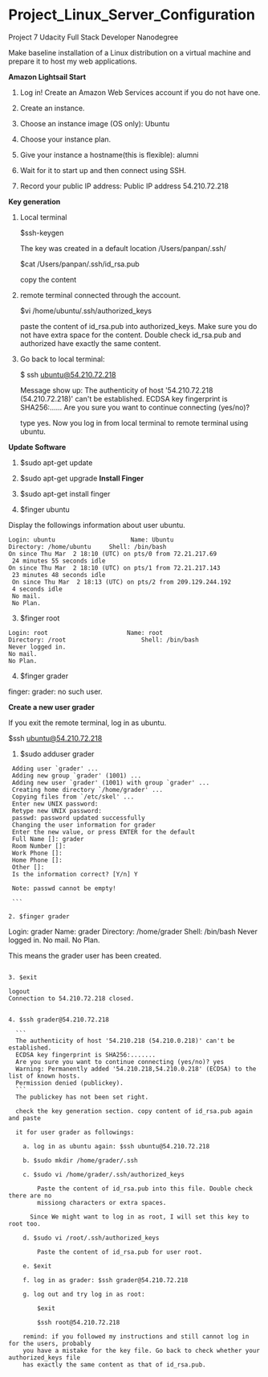 # Project_Linux_Server_Configuration
Project 7 Udacity Full Stack Developer Nanodegree

Make baseline installation of a Linux distribution on a virtual machine and
prepare it to host my web applications.



**Amazon Lightsail Start**

 1. Log in!  Create an Amazon Web Services account if you do not have one.

 2. Create an instance.

 3. Choose an instance image (OS only): Ubuntu

 4. Choose your instance plan.

 5. Give your instance a hostname(this is flexible): alumni

 6. Wait for it to start up and then connect using SSH.

 7. Record your public IP address: Public IP address 54.210.72.218

**Key generation**


 1. Local terminal

    $ssh-keygen

    The key was created in a default location /Users/panpan/.ssh/

    $cat /Users/panpan/.ssh/id_rsa.pub

    copy the content

 2. remote terminal connected through the account.

    $vi /home/ubuntu/.ssh/authorized_keys

    paste the content of id_rsa.pub into authorized_keys. Make sure you do not have
    extra space for the content. Double check id_rsa.pub and authorized have exactly the same content.

 3. Go back to local terminal:

    $ ssh ubuntu@54.210.72.218

    Message show up:
    The authenticity of host '54.210.72.218 (54.210.72.218)' can't be established.
    ECDSA key fingerprint is SHA256:......
    Are you sure you want to continue connecting (yes/no)?

    type yes. Now you log in from local terminal to remote terminal using ubuntu.

**Update Software**

  1. $sudo apt-get update

  2. $sudo apt-get upgrade
**Install Finger**
  1. $sudo apt-get install finger

  2. $finger ubuntu

  Display the followings information about user ubuntu.

  ```
  Login: ubuntu         			Name: Ubuntu
  Directory: /home/ubuntu     Shell: /bin/bash
  On since Thu Mar  2 18:10 (UTC) on pts/0 from 72.21.217.69
   24 minutes 55 seconds idle
  On since Thu Mar  2 18:10 (UTC) on pts/1 from 72.21.217.143
   23 minutes 48 seconds idle
   On since Thu Mar  2 18:13 (UTC) on pts/2 from 209.129.244.192
   4 seconds idle
   No mail.
   No Plan.
   ```

   3. $finger root

   ```
   Login: root           			Name: root
   Directory: /root                    	Shell: /bin/bash
   Never logged in.
   No mail.
   No Plan.
   ```

   4. $finger grader

   finger: grader: no such user.

**Create a new user grader**

  If you exit the remote terminal, log in as ubuntu.

  $ssh ubuntu@54.210.72.218

  1. $sudo adduser grader

   ```
    Adding user `grader' ...
    Adding new group `grader' (1001) ...
    Adding new user `grader' (1001) with group `grader' ...
    Creating home directory `/home/grader' ...
    Copying files from `/etc/skel' ...
    Enter new UNIX password:
    Retype new UNIX password:
    passwd: password updated successfully
    Changing the user information for grader
    Enter the new value, or press ENTER for the default
  	Full Name []: grader
  	Room Number []:
  	Work Phone []:
  	Home Phone []:
  	Other []:
    Is the information correct? [Y/n] Y

    Note: passwd cannot be empty!

    ```

  2. $finger grader

  ```
  Login: grader         			Name: grader
  Directory: /home/grader             	Shell: /bin/bash
  Never logged in.
  No mail.
  No Plan.

  This means the grader user has been created.

  ```

  3. $exit

  ```
    logout
    Connection to 54.210.72.218 closed.

  ```

  4. $ssh grader@54.210.72.218

    ```
    The authenticity of host '54.210.218 (54.210.0.218)' can't be established.
    ECDSA key fingerprint is SHA256:.......
    Are you sure you want to continue connecting (yes/no)? yes
    Warning: Permanently added '54.210.218,54.210.0.218' (ECDSA) to the list of known hosts.
    Permission denied (publickey).
    ```
    The publickey has not been set right.

    check the key generation section. copy content of id_rsa.pub again and paste

    it for user grader as followings:

      a. log in as ubuntu again: $ssh ubuntu@54.210.72.218

      b. $sudo mkdir /home/grader/.ssh

      c. $sudo vi /home/grader/.ssh/authorized_keys

          Paste the content of id_rsa.pub into this file. Double check there are no
          missiong characters or extra spaces.

        Since We might want to log in as root, I will set this key to root too.

      d. $sudo vi /root/.ssh/authorized_keys

          Paste the content of id_rsa.pub for user root.

      e. $exit

      f. log in as grader: $ssh grader@54.210.72.218

      g. log out and try log in as root:

          $exit

          $ssh root@54.210.72.218

      remind: if you followed my instructions and still cannot log in for the users, probably
      you have a mistake for the key file. Go back to check whether your authorized_keys file
      has exactly the same content as that of id_rsa.pub.

